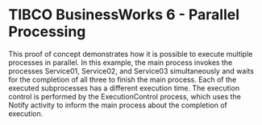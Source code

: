 # TIBCO BusinessWorks 6 - Parallel Processing

<p>This proof of concept demonstrates how it is possible to execute multiple processes in parallel. In this example, the main process invokes the processes Service01, Service02, and Service03 simultaneously and waits for the completion of all three to finish the main process. Each of the executed subprocesses has a different execution time. The execution control is performed by the ExecutionControl process, which uses the Notify activity to inform the main process about the completion of execution.</p>
